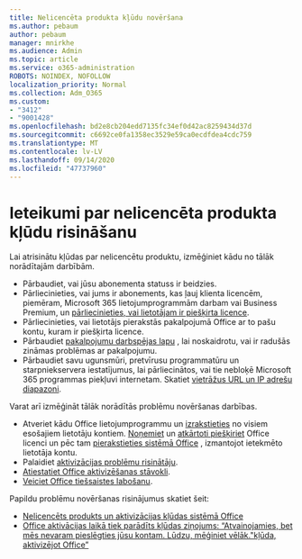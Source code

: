 ```yaml
---
title: Nelicencēta produkta kļūdu novēršana
ms.author: pebaum
author: pebaum
manager: mnirkhe
ms.audience: Admin
ms.topic: article
ms.service: o365-administration
ROBOTS: NOINDEX, NOFOLLOW
localization_priority: Normal
ms.collection: Adm_O365
ms.custom:
- "3412"
- "9001428"
ms.openlocfilehash: bd2e8cb204edd7135fc34ef0d42ac8259434d37d
ms.sourcegitcommit: c6692ce0fa1358ec3529e59ca0ecdfdea4cdc759
ms.translationtype: MT
ms.contentlocale: lv-LV
ms.lasthandoff: 09/14/2020
ms.locfileid: "47737960"
---
```

# <a name="suggestions-for-solving-unlicensed-product-errors"></a>Ieteikumi par nelicencēta produkta kļūdu risināšanu

Lai atrisinātu kļūdas par nelicencētu produktu, izmēģiniet kādu no tālāk norādītajām darbībām.

- Pārbaudiet, vai jūsu abonementa statuss ir beidzies.
- Pārliecinieties, vai jums ir abonements, kas ļauj klienta licencēm, piemēram, Microsoft 365 lietojumprogrammām darbam vai Business Premium, un [pārliecinieties, vai lietotājam ir piešķirta licence](https://docs.microsoft.com/microsoft-365/admin/add-users/add-users). 
- Pārliecinieties, vai lietotājs pierakstās pakalpojumā Office ar to pašu kontu, kuram ir piešķirta licence.
- Pārbaudiet [pakalpojumu darbspējas lapu](https://docs.microsoft.com/office365/enterprise/view-service-health) , lai noskaidrotu, vai ir radušās zināmas problēmas ar pakalpojumu.
- Pārbaudiet savu ugunsmūri, pretvīrusu programmatūru un starpniekservera iestatījumus, lai pārliecinātos, vai tie nebloķē Microsoft 365 programmas piekļuvi internetam. Skatiet [vietrāžus URL un IP adrešu diapazoni](https://docs.microsoft.com/office365/enterprise/urls-and-ip-address-ranges).

Varat arī izmēģināt tālāk norādītās problēmu novēršanas darbības. 

- Atveriet kādu Office lietojumprogrammu un [izrakstieties](https://support.office.com/article/5a20dc11-47e9-4b6f-945d-478cb6d92071) no visiem esošajiem lietotāju kontiem. [Noņemiet](https://docs.microsoft.com/microsoft-365/admin/manage/remove-licenses-from-users) un [atkārtoti piešķiriet](https://docs.microsoft.com/microsoft-365/admin/manage/assign-licenses-to-users) Office licenci un pēc tam [pierakstieties sistēmā Office](https://support.office.com/article/628ea040-f265-49de-b986-be09c3ebf8a9) , izmantojot ietekmēto lietotāja kontu.
- Palaidiet [aktivizācijas problēmu risinātāju](https://aka.ms/SARA-OfficeActivation-Alchemy).
- [Atiestatiet Office aktivizēšanas stāvokli](https://docs.microsoft.com/office365/troubleshoot/activation/reset-office-365-proplus-activation-state). 
- [Veiciet Office tiešsaistes labošanu](https://support.office.com/Article/7821d4b6-7c1d-4205-aa0e-a6b40c5bb88b).

Papildu problēmu novēršanas risinājumus skatiet šeit: 

- [Nelicencēts produkts un aktivizācijas kļūdas sistēmā Office](https://support.office.com/Article/0d23d3c0-c19c-4b2f-9845-5344fedc4380)
- [Office aktivācijas laikā tiek parādīts kļūdas ziņojums: “Atvainojamies, bet mēs nevaram pieslēgties jūsu kontam. Lūdzu, mēģiniet vēlāk."kļūda, aktivizējot Office”](https://docs.microsoft.com/office/troubleshoot/activation-installation/issue-when-activate-office-from-office-365)